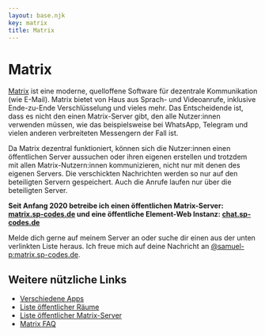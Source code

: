 ```yaml
---
layout: base.njk
key: matrix
title: Matrix
---
```

# Matrix

[Matrix](https://matrix.org) ist eine moderne, quelloffene Software für dezentrale Kommunikation (wie E-Mail). Matrix bietet von Haus aus Sprach- und Videoanrufe, inklusive Ende-zu-Ende Verschlüsselung und vieles mehr. Das Entscheidende ist, dass es nicht den einen Matrix-Server gibt, den alle Nutzer:innen verwenden müssen, wie das beispielsweise bei WhatsApp, Telegram und vielen anderen verbreiteten Messengern der Fall ist.

Da Matrix dezentral funktioniert, können sich die Nutzer:innen einen öffentlichen Server aussuchen oder ihren eigenen erstellen und trotzdem mit allen Matrix-Nutzern:innen kommunizieren, nicht nur mit denen des eigenen Servers. Die verschickten Nachrichten werden so nur auf den beteiligten Servern gespeichert. Auch die Anrufe laufen nur über die beteiligten Server.

__Seit Anfang 2020 betreibe ich einen öffentlichen Matrix-Server: [matrix.sp-codes.de](https://matrix.sp-codes.de/) und eine öffentliche Element-Web Instanz: [chat.sp-codes.de](https://chat.sp-codes.de/)__

Melde dich gerne auf meinem Server an oder suche dir einen aus der unten verlinkten Liste heraus. Ich freue mich auf deine Nachricht an [@samuel-p:matrix.sp-codes.de](https://matrix.to/#/@samuel-p:matrix.sp-codes.de).

## Weitere nützliche Links

* [Verschiedene Apps](https://matrix.org/clients)
* [Liste öffentlicher Räume](https://view.matrix.org/)
* [Liste öffentlicher Matrix-Server](https://www.hello-matrix.net/public_servers.php)
* [Matrix FAQ](https://matrix.org/faq/)
